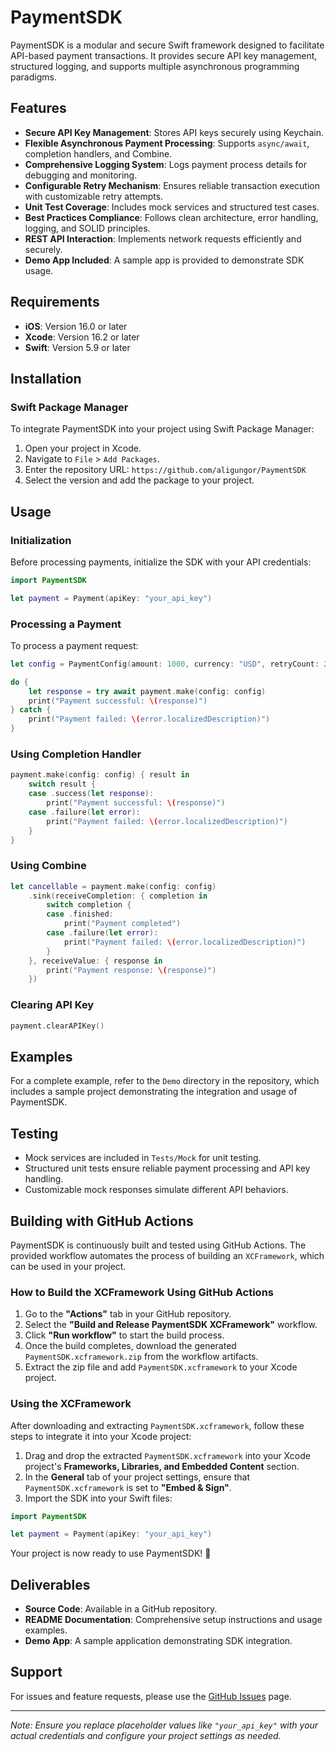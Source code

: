 # PaymentSDK

PaymentSDK is a modular and secure Swift framework designed to facilitate API-based payment transactions. It provides secure API key management, structured logging, and supports multiple asynchronous programming paradigms.

## Features

- **Secure API Key Management**: Stores API keys securely using Keychain.
- **Flexible Asynchronous Payment Processing**: Supports `async/await`, completion handlers, and Combine.
- **Comprehensive Logging System**: Logs payment process details for debugging and monitoring.
- **Configurable Retry Mechanism**: Ensures reliable transaction execution with customizable retry attempts.
- **Unit Test Coverage**: Includes mock services and structured test cases.
- **Best Practices Compliance**: Follows clean architecture, error handling, logging, and SOLID principles.
- **REST API Interaction**: Implements network requests efficiently and securely.
- **Demo App Included**: A sample app is provided to demonstrate SDK usage.

## Requirements

- **iOS**: Version 16.0 or later
- **Xcode**: Version 16.2 or later
- **Swift**: Version 5.9 or later

## Installation

### Swift Package Manager

To integrate PaymentSDK into your project using Swift Package Manager:

1. Open your project in Xcode.
2. Navigate to `File` > `Add Packages`.
3. Enter the repository URL: `https://github.com/aligungor/PaymentSDK`
4. Select the version and add the package to your project.

## Usage

### Initialization

Before processing payments, initialize the SDK with your API credentials:

```swift
import PaymentSDK

let payment = Payment(apiKey: "your_api_key")
```

### Processing a Payment

To process a payment request:

```swift
let config = PaymentConfig(amount: 1000, currency: "USD", retryCount: 2)

do {
    let response = try await payment.make(config: config)
    print("Payment successful: \(response)")
} catch {
    print("Payment failed: \(error.localizedDescription)")
}
```

### Using Completion Handler

```swift
payment.make(config: config) { result in
    switch result {
    case .success(let response):
        print("Payment successful: \(response)")
    case .failure(let error):
        print("Payment failed: \(error.localizedDescription)")
    }
}
```

### Using Combine

```swift
let cancellable = payment.make(config: config)
    .sink(receiveCompletion: { completion in
        switch completion {
        case .finished:
            print("Payment completed")
        case .failure(let error):
            print("Payment failed: \(error.localizedDescription)")
        }
    }, receiveValue: { response in
        print("Payment response: \(response)")
    })
```

### Clearing API Key

```swift
payment.clearAPIKey()
```

## Examples

For a complete example, refer to the `Demo` directory in the repository, which includes a sample project demonstrating the integration and usage of PaymentSDK.

## Testing

- Mock services are included in `Tests/Mock` for unit testing.
- Structured unit tests ensure reliable payment processing and API key handling.
- Customizable mock responses simulate different API behaviors.

## Building with GitHub Actions

PaymentSDK is continuously built and tested using GitHub Actions. The provided workflow automates the process of building an `XCFramework`, which can be used in your project.

### **How to Build the XCFramework Using GitHub Actions**
1. Go to the **"Actions"** tab in your GitHub repository.
2. Select the **"Build and Release PaymentSDK XCFramework"** workflow.
3. Click **"Run workflow"** to start the build process.
4. Once the build completes, download the generated `PaymentSDK.xcframework.zip` from the workflow artifacts.
5. Extract the zip file and add `PaymentSDK.xcframework` to your Xcode project.

### **Using the XCFramework**
After downloading and extracting `PaymentSDK.xcframework`, follow these steps to integrate it into your Xcode project:
1. Drag and drop the extracted `PaymentSDK.xcframework` into your Xcode project's **Frameworks, Libraries, and Embedded Content** section.
2. In the **General** tab of your project settings, ensure that `PaymentSDK.xcframework` is set to **"Embed & Sign"**.
3. Import the SDK into your Swift files:

```swift
import PaymentSDK

let payment = Payment(apiKey: "your_api_key")
```

Your project is now ready to use PaymentSDK! 🚀

## Deliverables

- **Source Code**: Available in a GitHub repository.
- **README Documentation**: Comprehensive setup instructions and usage examples.
- **Demo App**: A sample application demonstrating SDK integration.

## Support

For issues and feature requests, please use the [GitHub Issues](https://github.com/aligungor/PaymentSDK/issues) page.

---

*Note: Ensure you replace placeholder values like `"your_api_key"` with your actual credentials and configure your project settings as needed.*

